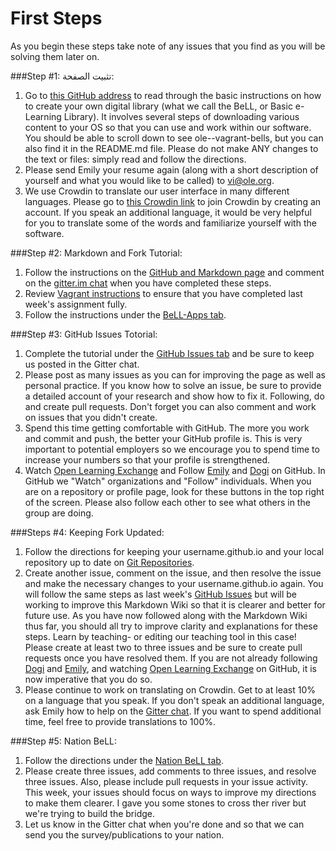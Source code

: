 # First Steps

As you begin these steps take note of any issues that you find as you will be solving them later on.

###Step #1: تثبيت الصفحة:
1. Go to [this GitHub address](https://github.com/dogi/ole--vagrant-bells) to read through the basic instructions on how to create your own digital library (what we call the BeLL, or Basic e-Learning Library). It involves several steps of downloading various content to your OS so that you can use and work within our software. You should be able to scroll down to see ole--vagrant-bells, but you can also find it in the README.md file. Please do not make ANY changes to the text or files: simply read and follow the directions.
2. Please send Emily your resume again (along with a short description of yourself and what you would like to be called) to vi@ole.org. 
3. We use Crowdin to translate our user interface in many different languages. Please go to [this Crowdin link](https://crowdin.com/project/open-learning-exchange/invite) to join Crowdin by creating an account. If you speak an additional language, it would be very helpful for you to translate some of the words and familiarize yourself with the software.

###Step #2: Markdown and Fork Tutorial:
1. Follow the instructions on the [GitHub and Markdown page](githubandmarkdown.md) and comment on the [gitter.im chat](https://gitter.im/open-learning-exchange/chat) when you have completed these steps.
2. Review [Vagrant instructions](vagrant.md) to ensure that you have completed last week's assignment fully. 
3. Follow the instructions under the [BeLL-Apps tab](bellapps.md). 

###Step #3: GitHub Issues Totorial:
1. Complete the tutorial under the [GitHub Issues tab](githubissues.md) and be sure to keep us posted in the Gitter chat.
2. Please post as many issues as you can for improving the page as well as personal practice. If you know how to solve an issue, be sure to provide a detailed account of your research and show how to fix it. Following, do and create pull requests. Don't forget you can also comment and work on issues that you didn't create.
3. Spend this time getting comfortable with GitHub. The more you work and commit and push, the better your GitHub profile is. This is very important to potential employers so we encourage you to spend time to increase your numbers so that your profile is strengthened.
4. Watch [Open Learning Exchange](https://github.com/open-learning-exchange/open-learning-exchange.github.io) and Follow [Emily](https://github.com/EmilyLarkin) and [Dogi](https://github.com/dogi) on GitHub. In GitHub we "Watch" organizations and "Follow" individuals.  When you are on a repository or profile page, look for these buttons in the top right of the screen. Please also follow each other to see what others in the group are doing.

###Steps #4: Keeping Fork Updated:
1. Follow the directions for keeping your username.github.io and your local repository up to date on [Git Repositories](gitandrepositories.md).
2. Create another issue, comment on the issue, and then resolve the issue and make the necessary changes to your username.github.io again. You will follow the same steps as last week's [GitHub Issues](githubissues.md) but will be working to improve this Markdown Wiki so that it is clearer and better for future use. As you have now followed along with the Markdown Wiki thus far, you should all try to improve clarity and explanations for these steps. Learn by teaching- or editing our teaching tool in this case! Please create at least two to three issues and be sure to create pull requests once you have resolved them. If you are not already following [Dogi](https://github.com/dogi) and [Emily](https://github.com/EmilyLarkin), and watching [Open Learning Exchange](https://github.com/open-learning-exchange/open-learning-exchange.github.io) on GitHub, it is now imperative that you do so.
3. Please continue to work on translating on Crowdin. Get to at least 10% on a language that you speak. If you don't speak an additional language, ask Emily how to help on the [Gitter chat](https://gitter.im/open-learning-exchange/chat). If you want to spend additional time, feel free to provide translations to 100%.

###Step #5: Nation BeLL:
1. Follow the directions under the [Nation BeLL tab](nation.md). 
2. Please create three issues, add comments to three issues, and resolve three issues. Also, please include pull requests in your issue activity. This week, your issues should focus on ways to improve my directions to make them clearer. I gave you some stones to cross ther river but we're trying to build the bridge. 
3. Let us know in the Gitter chat when you're done and so that we can send you the survey/publications to your nation. 
